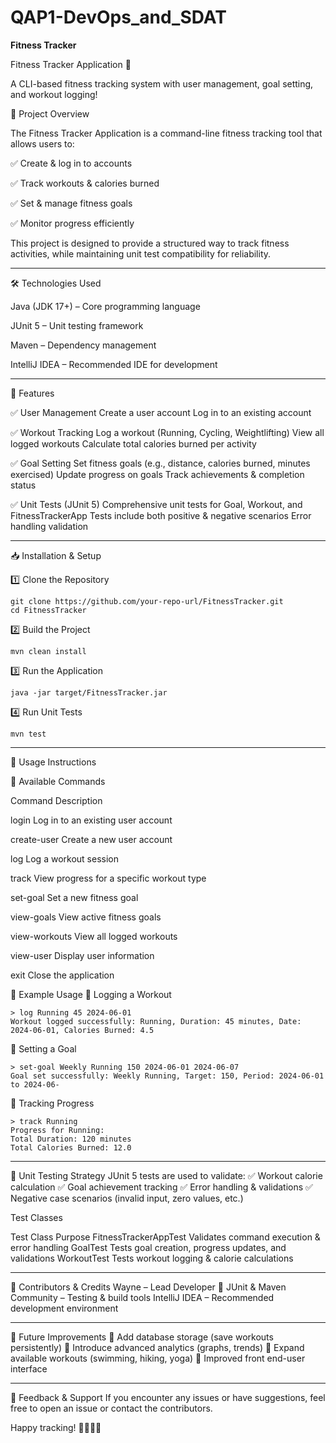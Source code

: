 # QAP1-DevOps_and_SDAT
**Fitness Tracker**

Fitness Tracker Application 🚀

A CLI-based fitness tracking system with user management, goal setting, and workout logging!

📌 Project Overview

The Fitness Tracker Application is a command-line fitness tracking tool that allows users to:

✅ Create & log in to accounts

✅ Track workouts & calories burned

✅ Set & manage fitness goals

✅ Monitor progress efficiently

This project is designed to provide a structured way to track fitness activities, while maintaining unit test compatibility for reliability.

-------------------------------------------------------------------------------
🛠 Technologies Used

Java (JDK 17+) – Core programming language

JUnit 5 – Unit testing framework

Maven – Dependency management

IntelliJ IDEA – Recommended IDE for development

-------------------------------------------------------------------------------
🚀 Features

✅ User Management
Create a user account
Log in to an existing account

✅ Workout Tracking
Log a workout (Running, Cycling, Weightlifting)
View all logged workouts
Calculate total calories burned per activity

✅ Goal Setting
Set fitness goals (e.g., distance, calories burned, minutes exercised)
Update progress on goals
Track achievements & completion status

✅ Unit Tests (JUnit 5)
Comprehensive unit tests for Goal, Workout, and FitnessTrackerApp
Tests include both positive & negative scenarios
Error handling validation

-------------------------------------------------------------------------------

📥 Installation & Setup

1️⃣ Clone the Repository

    git clone https://github.com/your-repo-url/FitnessTracker.git
    cd FitnessTracker

2️⃣ Build the Project

    mvn clean install

3️⃣ Run the Application

    java -jar target/FitnessTracker.jar

4️⃣ Run Unit Tests

    mvn test

-------------------------------------------------------------------------------

📝 Usage Instructions

🔹 Available Commands

Command	                                                    Description

login	                                      Log in to an existing user account

create-user	                                Create a new user account

log	                                        Log a workout session

track	                                      View progress for a specific workout type

set-goal	                                  Set a new fitness goal

view-goals	                                View active fitness goals

view-workouts	                              View all logged workouts

view-user	                                  Display user information

exit	                                      Close the application

🔹 Example Usage
🔸 Logging a Workout

    > log Running 45 2024-06-01
    Workout logged successfully: Running, Duration: 45 minutes, Date: 2024-06-01, Calories Burned: 4.5

🔸 Setting a Goal

    > set-goal Weekly Running 150 2024-06-01 2024-06-07
    Goal set successfully: Weekly Running, Target: 150, Period: 2024-06-01 to 2024-06-

🔸 Tracking Progress

    > track Running
    Progress for Running:
    Total Duration: 120 minutes
    Total Calories Burned: 12.0

-------------------------------------------------------------------------------


📌 Unit Testing Strategy
JUnit 5 tests are used to validate: 
✅ Workout calorie calculation 
✅ Goal achievement tracking 
✅ Error handling & validations 
✅ Negative case scenarios (invalid input, zero values, etc.)

Test Classes

Test Class	                                   Purpose
FitnessTrackerAppTest	                        Validates command execution & error handling
GoalTest	                                    Tests goal creation, progress updates, and validations
WorkoutTest	                                  Tests workout logging & calorie calculations

-------------------------------------------------------------------------------
🔗 Contributors & Credits
Wayne – Lead Developer 🚀
JUnit & Maven Community – Testing & build tools
IntelliJ IDEA – Recommended development environment

-------------------------------------------------------------------------------

🔧 Future Improvements
🔹 Add database storage (save workouts persistently) 
🔹 Introduce advanced analytics (graphs, trends) 
🔹 Expand available workouts (swimming, hiking, yoga)
🔹 Improved front end-user interface


-------------------------------------------------------------------------------
📩 Feedback & Support
If you encounter any issues or have suggestions, feel free to open an issue or contact the contributors.

Happy tracking! 🏋️‍♂️🎯🚀




